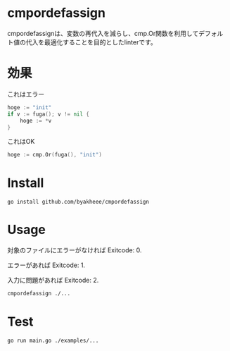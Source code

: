 # cmpordefassign

cmpordefassignは、変数の再代入を減らし、cmp.Or関数を利用してデフォルト値の代入を最適化することを目的としたlinterです。

# 効果

これはエラー
```go
hoge := "init"
if v := fuga(); v != nil {
    hoge := *v
}
```

これはOK
```go
hoge := cmp.Or(fuga(), "init")
```

# Install

```
go install github.com/byakheee/cmpordefassign
```

# Usage

対象のファイルにエラーがなければ Exitcode: 0.

エラーがあれば Exitcode: 1.

入力に問題があれば Exitcode: 2.

```sh
cmpordefassign ./...
```

# Test

```
go run main.go ./examples/...
```
